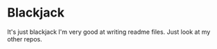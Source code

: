 # Blackjack
It's just blackjack
I'm very good at writing readme files. Just look at my other repos.
